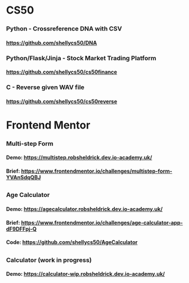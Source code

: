 
# CS50
### Python - Crossreference DNA with CSV
#### https://github.com/shellycs50/DNA

### Python/Flask/Jinja - Stock Market Trading Platform
#### https://github.com/shellycs50/cs50finance

### C - Reverse given WAV file
#### https://github.com/shellycs50/cs50reverse








# Frontend Mentor

### Multi-step Form
#### Demo: https://multistep.robsheldrick.dev.io-academy.uk/
#### Brief: https://www.frontendmentor.io/challenges/multistep-form-YVAnSdqQBJ

##

### Age Calculator 
#### Demo: https://agecalculator.robsheldrick.dev.io-academy.uk/
#### Brief: https://www.frontendmentor.io/challenges/age-calculator-app-dF9DFFpj-Q
#### Code: https://github.com/shellycs50/AgeCalculator

## 

### Calculator (work in progress)
#### Demo: https://calculator-wip.robsheldrick.dev.io-academy.uk/
